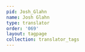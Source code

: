 ```yaml
---
pid: Josh_Glahn
name: Josh Glahn
type: translator
order: '069'
layout: tagpage
collection: translator_tags
---
```


